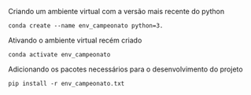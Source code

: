 Criando um ambiente virtual com a versão mais recente do python
````
conda create --name env_campeonato python=3.
````

Ativando o ambiente virtual recém criado
````
conda activate env_campeonato
````

Adicionando os pacotes necessários para o desenvolvimento do projeto
````
pip install -r env_campeonato.txt
````